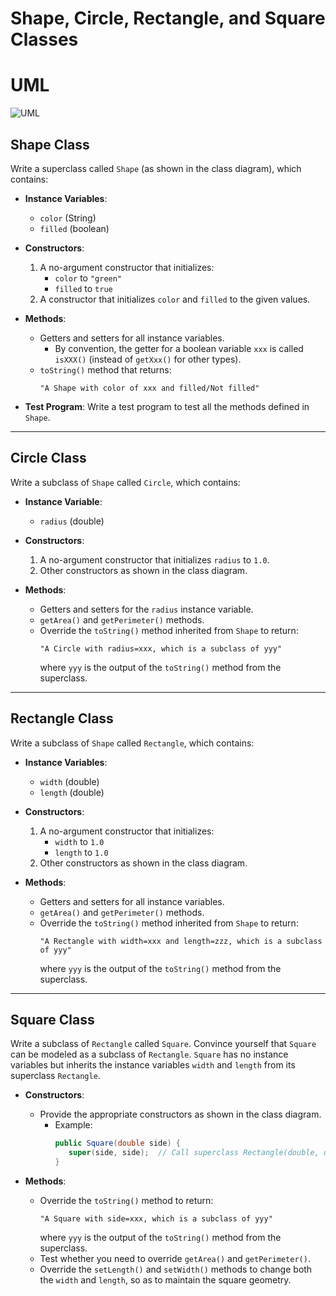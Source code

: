 # Shape, Circle, Rectangle, and Square Classes

# UML
![UML](https://www3.ntu.edu.sg/home/ehchua/programming/java/images/ClassShapeCircleRectangleSquareJava.png)

## Shape Class

Write a superclass called `Shape` (as shown in the class diagram), which contains:

- **Instance Variables**:
  - `color` (String)
  - `filled` (boolean)

- **Constructors**:
  1. A no-argument constructor that initializes:
     - `color` to `"green"`
     - `filled` to `true`
  2. A constructor that initializes `color` and `filled` to the given values.

- **Methods**:
  - Getters and setters for all instance variables.
    - By convention, the getter for a boolean variable `xxx` is called `isXXX()` (instead of `getXxx()` for other types).
  - `toString()` method that returns:
    ```
    "A Shape with color of xxx and filled/Not filled"
    ```

- **Test Program**:
  Write a test program to test all the methods defined in `Shape`.

---

## Circle Class

Write a subclass of `Shape` called `Circle`, which contains:

- **Instance Variable**:
  - `radius` (double)

- **Constructors**:
  1. A no-argument constructor that initializes `radius` to `1.0`.
  2. Other constructors as shown in the class diagram.

- **Methods**:
  - Getters and setters for the `radius` instance variable.
  - `getArea()` and `getPerimeter()` methods.
  - Override the `toString()` method inherited from `Shape` to return:
    ```
    "A Circle with radius=xxx, which is a subclass of yyy"
    ```
    where `yyy` is the output of the `toString()` method from the superclass.

---

## Rectangle Class

Write a subclass of `Shape` called `Rectangle`, which contains:

- **Instance Variables**:
  - `width` (double)
  - `length` (double)

- **Constructors**:
  1. A no-argument constructor that initializes:
     - `width` to `1.0`
     - `length` to `1.0`
  2. Other constructors as shown in the class diagram.

- **Methods**:
  - Getters and setters for all instance variables.
  - `getArea()` and `getPerimeter()` methods.
  - Override the `toString()` method inherited from `Shape` to return:
    ```
    "A Rectangle with width=xxx and length=zzz, which is a subclass of yyy"
    ```
    where `yyy` is the output of the `toString()` method from the superclass.

---

## Square Class

Write a subclass of `Rectangle` called `Square`. Convince yourself that `Square` can be modeled as a subclass of `Rectangle`. `Square` has no instance variables but inherits the instance variables `width` and `length` from its superclass `Rectangle`.

- **Constructors**:
  - Provide the appropriate constructors as shown in the class diagram.
    - Example:
      ```java
      public Square(double side) {
         super(side, side);  // Call superclass Rectangle(double, double)
      }
      ```

- **Methods**:
  - Override the `toString()` method to return:
    ```
    "A Square with side=xxx, which is a subclass of yyy"
    ```
    where `yyy` is the output of the `toString()` method from the superclass.
  - Test whether you need to override `getArea()` and `getPerimeter()`.
  - Override the `setLength()` and `setWidth()` methods to change both the `width` and `length`, so as to maintain the square geometry.
